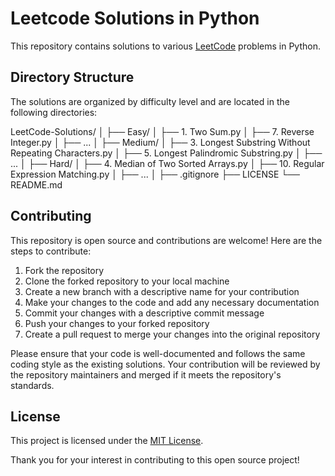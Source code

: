 # Leetcode Solutions in Python

This repository contains solutions to various [LeetCode](https://leetcode.com/) problems in Python.


## Directory Structure

The solutions are organized by difficulty level and are located in the following directories:

LeetCode-Solutions/
│
├── Easy/
│ ├── 1. Two Sum.py
│ ├── 7. Reverse Integer.py
│ ├── ...
│
├── Medium/
│ ├── 3. Longest Substring Without Repeating Characters.py
│ ├── 5. Longest Palindromic Substring.py
│ ├── ...
│
├── Hard/
│ ├── 4. Median of Two Sorted Arrays.py
│ ├── 10. Regular Expression Matching.py
│ ├── ...
│
├── .gitignore
├── LICENSE
└── README.md


## Contributing

This repository is open source and contributions are welcome! Here are the steps to contribute:

1. Fork the repository
2. Clone the forked repository to your local machine
3. Create a new branch with a descriptive name for your contribution
4. Make your changes to the code and add any necessary documentation
5. Commit your changes with a descriptive commit message
6. Push your changes to your forked repository
7. Create a pull request to merge your changes into the original repository

Please ensure that your code is well-documented and follows the same coding style as the existing solutions. Your contribution will be reviewed by the repository maintainers and merged if it meets the repository's standards.

## License

This project is licensed under the [MIT License](LICENSE).

Thank you for your interest in contributing to this open source project!



